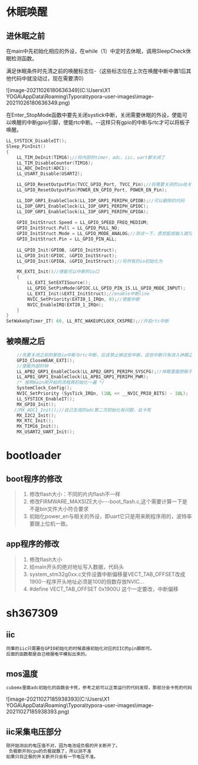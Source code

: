 # 休眠唤醒

## 进休眠之前

在main中先初始化相应的外设，在while（1）中定时去休眠，调用SleepCheck休眠检测函数。

满足休眠条件时先清之前的唤醒标志位-（这些标志位在上次在唤醒中断中置1后其他代码中就没动过，现在需要清0）

![image-20211026180636349](C:\Users\X1 YOGA\AppData\Roaming\Typora\typora-user-images\image-20211026180636349.png)

在Enter_StopMode函数中要先关闭systick中断，关闭需要休眠的外设，使能可以唤醒的中断gpio引脚，使能rtc中断。--这样只有gpio的中断与rtc才可以将板子唤醒。

```c
LL_SYSTICK_DisableIT();
Sleep_PinInit()
{
	LL_TIM_DeInit(TIM16);//将内部的timer，adc，iic，uart都关闭了
	LL_TIM_DisableCounter(TIM16);
	LL_ADC_DeInit(ADC1);
	LL_USART_Disable(USART2);

	LL_GPIO_ResetOutputPin(TVCC_GPIO_Port, TVCC_Pin);//将需要关闭的io给关了
	LL_GPIO_ResetOutputPin(POWER_EN_GPIO_Port, POWER_EN_Pin);

	LL_IOP_GRP1_EnableClock(LL_IOP_GRP1_PERIPH_GPIOB);//可以删除的代码
	LL_IOP_GRP1_EnableClock(LL_IOP_GRP1_PERIPH_GPIOC);
	LL_IOP_GRP1_EnableClock(LL_IOP_GRP1_PERIPH_GPIOA);
    
	GPIO_InitStruct.Speed = LL_GPIO_SPEED_FREQ_MEDIUM;
	GPIO_InitStruct.Pull = LL_GPIO_PULL_NO;
	GPIO_InitStruct.Mode = LL_GPIO_MODE_ANALOG;//测试一下，感觉配成输入就可以，主要就是降低功耗
	GPIO_InitStruct.Pin = LL_GPIO_PIN_ALL;
	
	LL_GPIO_Init(GPIOB, &GPIO_InitStruct);
	LL_GPIO_Init(GPIOC, &GPIO_InitStruct);
	LL_GPIO_Init(GPIOA, &GPIO_InitStruct);//将所有的io初始化为

	MX_EXTI_Init()//使能可以中断的io口
    {
        LL_EXTI_SetEXTISource();
        LL_GPIO_SetPinMode(GPIOC,LL_GPIO_PIN_15,LL_GPIO_MODE_INPUT);
        LL_EXTI_Init(&EXTI_InitStruct);//enable中断line
        NVIC_SetPriority(EXTI0_1_IRQn, 0);//使能中断
		NVIC_EnableIRQ(EXTI0_1_IRQn);
    }
}
SetWakeUpTimer_IT( 60, LL_RTC_WAKEUPCLOCK_CKSPRE);//开启rtc中断
```

## 被唤醒之后

```c
	//先要关闭之前的那些io中断与rtc中断，应该禁止掉这些中断，这些中断只有进入休眠之前才会被用到
	GPIO_CloseWEAK_EXTI();
	//使能外部时钟
	LL_APB2_GRP1_EnableClock(LL_APB2_GRP1_PERIPH_SYSCFG);//休眠里面把板子上的外设时钟都给关了。
	LL_APB1_GRP1_EnableClock(LL_APB1_GRP1_PERIPH_PWR);
	/* 按照main刚开始的流程再初始化一遍 */
	SystemClock_Config();
	NVIC_SetPriority (SysTick_IRQn, (1UL << __NVIC_PRIO_BITS) - 1UL); 
	LL_SYSTICK_EnableIT();
	MX_GPIO_Init();
   //MX_ADC1_Init();//自己生成的adc第二次初始化有问题，会卡死
    MX_I2C2_Init();
    MX_RTC_Init();
    MX_TIM16_Init();
    MX_USART2_UART_Init();
```

# bootloader

## boot程序的修改

> 1. 修改flash大小：不同的片内flash不一样
> 2. 修改FIRMWARE_MAXSIZE大小---boot_flash.c,这个需要计算一下是不是bin文件大小符合要求
> 3. 初始化power_en与相关的外设，即uart它只是用来刷程序用的，波特率要跟上位机一致。

## app程序的修改

> 1. 修改flash大小
> 2. 给main开头的绝对地址写入数据，代码头
> 3. system_stm32g0xx.c文件设置中断偏移量VECT_TAB_OFFSET改成1900--程序开头地址必须是100的倍数存放NVIC...
> 4. #define VECT_TAB_OFFSET  0x1900U  这个一定要改，中断偏移

# sh367309

## iic

```c
同事的iic只需要在GPIO初始化的时候直接初始化对应的IIC的pin脚即可。
后面的函数都是自己根据电平模拟出来的。
```

## mos温度

```c
cubemx里面adc初始化的函数会卡死，参考之前可以正常运行的代码发现，那部分会卡死的代码被删除了。可见直接删除并不会影响程序。
```

![image-20211027185938393](C:\Users\X1 YOGA\AppData\Roaming\Typora\typora-user-images\image-20211027185938393.png)

## iic采集电压部分

```c
刚开始测出的电压值不对，因为电池组负极的开关断开了。
 负极断开则cpu的负极就飘了，所以测不准
如果只将正极的开关断开只会有一节电压不准。
```

